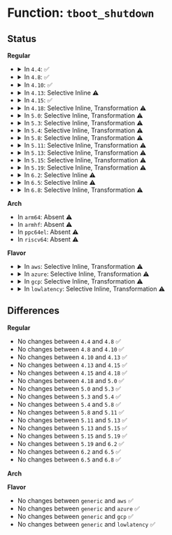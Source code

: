 # Function: <code>tboot_shutdown</code>

## Status
<b>Regular</b>
<ul>
<li>
<details>
<summary>In <code>4.4</code>: ✅</summary>

```c
void tboot_shutdown(u32 shutdown_type);
```

**Collision:** Unique Global

**Inline:** No

**Transformation:** False

**Instances:**

```
In arch/x86/kernel/tboot.c (ffffffff8103e120)
Location: arch/x86/kernel/tboot.c:222
Inline: False
Direct callers:
  - arch/x86/kernel/tboot.c:tboot_sleep
  - arch/x86/kernel/reboot.c:native_machine_power_off
  - arch/x86/kernel/reboot.c:native_machine_halt
  - arch/x86/kernel/reboot.c:native_machine_emergency_restart
  - arch/x86/kernel/smpboot.c:native_play_dead
```
**Symbols:**

```
ffffffff8103e120-ffffffff8103e24a: tboot_shutdown (STB_GLOBAL)
```
</details>
</li>
<li>
<details>
<summary>In <code>4.8</code>: ✅</summary>

```c
void tboot_shutdown(u32 shutdown_type);
```

**Collision:** Unique Global

**Inline:** No

**Transformation:** False

**Instances:**

```
In arch/x86/kernel/tboot.c (ffffffff8103df40)
Location: arch/x86/kernel/tboot.c:216
Inline: False
Direct callers:
  - arch/x86/kernel/tboot.c:tboot_sleep
  - arch/x86/kernel/reboot.c:native_machine_power_off
  - arch/x86/kernel/reboot.c:native_machine_halt
  - arch/x86/kernel/reboot.c:native_machine_emergency_restart
  - arch/x86/kernel/smpboot.c:native_play_dead
  - arch/x86/power/cpu.c:resume_play_dead
```
**Symbols:**

```
ffffffff8103df40-ffffffff8103e06d: tboot_shutdown (STB_GLOBAL)
```
</details>
</li>
<li>
<details>
<summary>In <code>4.10</code>: ✅</summary>

```c
void tboot_shutdown(u32 shutdown_type);
```

**Collision:** Unique Global

**Inline:** No

**Transformation:** False

**Instances:**

```
In arch/x86/kernel/tboot.c (ffffffff8103d7f0)
Location: arch/x86/kernel/tboot.c:216
Inline: False
Direct callers:
  - arch/x86/kernel/tboot.c:tboot_sleep
  - arch/x86/kernel/reboot.c:native_machine_power_off
  - arch/x86/kernel/reboot.c:native_machine_halt
  - arch/x86/kernel/reboot.c:native_machine_emergency_restart
  - arch/x86/kernel/smpboot.c:native_play_dead
  - arch/x86/power/cpu.c:resume_play_dead
```
**Symbols:**

```
ffffffff8103d7f0-ffffffff8103d91c: tboot_shutdown (STB_GLOBAL)
```
</details>
</li>
<li>
<details>
<summary>In <code>4.13</code>: Selective Inline ⚠️</summary>

```c
void tboot_shutdown(u32 shutdown_type);
```

**Collision:** Unique Global

**Inline:** Selective

**Transformation:** False

**Instances:**

```
In arch/x86/kernel/tboot.c (ffffffff8103b850)
Location: arch/x86/kernel/tboot.c:220
Inline: True
Direct callers:
  - arch/x86/kernel/reboot.c:native_machine_power_off
  - arch/x86/kernel/reboot.c:native_machine_halt
  - arch/x86/kernel/reboot.c:native_machine_emergency_restart
  - arch/x86/kernel/smpboot.c:native_play_dead
  - arch/x86/power/cpu.c:resume_play_dead
```
**Symbols:**

```
ffffffff8103b850-ffffffff8103b983: tboot_shutdown (STB_GLOBAL)
```
</details>
</li>
<li>
<details>
<summary>In <code>4.15</code>: ✅</summary>

```c
void tboot_shutdown(u32 shutdown_type);
```

**Collision:** Unique Global

**Inline:** No

**Transformation:** False

**Instances:**

```
In arch/x86/kernel/tboot.c (ffffffff8103e270)
Location: arch/x86/kernel/tboot.c:231
Inline: False
Direct callers:
  - arch/x86/kernel/reboot.c:native_machine_power_off
  - arch/x86/kernel/reboot.c:native_machine_halt
  - arch/x86/kernel/reboot.c:native_machine_emergency_restart
  - arch/x86/kernel/smpboot.c:native_play_dead
  - arch/x86/power/cpu.c:resume_play_dead
```
**Symbols:**

```
ffffffff8103e270-ffffffff8103e3a6: tboot_shutdown (STB_GLOBAL)
```
</details>
</li>
<li>
<details>
<summary>In <code>4.18</code>: Selective Inline, Transformation ⚠️</summary>

```c
void tboot_shutdown(u32 shutdown_type);
```

**Collision:** Unique Global

**Inline:** Selective

**Transformation:** True

**Instances:**

```
In arch/x86/kernel/tboot.c (0)
Location: arch/x86/kernel/tboot.c:231
Inline: True
Direct callers:
  - arch/x86/kernel/reboot.c:native_machine_power_off
  - arch/x86/kernel/reboot.c:native_machine_halt
  - arch/x86/kernel/reboot.c:native_machine_emergency_restart
  - arch/x86/kernel/smpboot.c:native_play_dead
  - arch/x86/power/cpu.c:resume_play_dead
```
**Symbols:**

```
ffffffff8103fb99-ffffffff8103fba5: tboot_shutdown.cold.18 (STB_LOCAL)
ffffffff8103f800-ffffffff8103f935: tboot_shutdown (STB_GLOBAL)
```
</details>
</li>
<li>
<details>
<summary>In <code>5.0</code>: Selective Inline, Transformation ⚠️</summary>

```c
void tboot_shutdown(u32 shutdown_type);
```

**Collision:** Unique Global

**Inline:** Selective

**Transformation:** True

**Instances:**

```
In arch/x86/kernel/tboot.c (ffffffff81040e2b)
Location: arch/x86/kernel/tboot.c:231
Inline: True
Direct callers:
  - arch/x86/kernel/reboot.c:native_machine_power_off
  - arch/x86/kernel/reboot.c:native_machine_halt
  - arch/x86/kernel/reboot.c:native_machine_emergency_restart
  - arch/x86/kernel/smpboot.c:native_play_dead
  - arch/x86/power/cpu.c:resume_play_dead
```
**Symbols:**

```
ffffffff81041199-ffffffff810411a5: tboot_shutdown.cold.18 (STB_LOCAL)
ffffffff81040e00-ffffffff81040f35: tboot_shutdown (STB_GLOBAL)
```
</details>
</li>
<li>
<details>
<summary>In <code>5.3</code>: Selective Inline, Transformation ⚠️</summary>

```c
void tboot_shutdown(u32 shutdown_type);
```

**Collision:** Unique Global

**Inline:** Selective

**Transformation:** True

**Instances:**

```
In arch/x86/kernel/tboot.c (ffffffff8104351b)
Location: arch/x86/kernel/tboot.c:218
Inline: True
Direct callers:
  - arch/x86/kernel/reboot.c:native_machine_power_off
  - arch/x86/kernel/reboot.c:native_machine_halt
  - arch/x86/kernel/reboot.c:native_machine_emergency_restart
  - arch/x86/kernel/smpboot.c:native_play_dead
  - arch/x86/power/cpu.c:resume_play_dead
```
**Symbols:**

```
ffffffff81043881-ffffffff8104388d: tboot_shutdown.cold (STB_LOCAL)
ffffffff810434f0-ffffffff81043625: tboot_shutdown (STB_GLOBAL)
```
</details>
</li>
<li>
<details>
<summary>In <code>5.4</code>: Selective Inline, Transformation ⚠️</summary>

```c
void tboot_shutdown(u32 shutdown_type);
```

**Collision:** Unique Global

**Inline:** Selective

**Transformation:** True

**Instances:**

```
In arch/x86/kernel/tboot.c (ffffffff81043c6b)
Location: arch/x86/kernel/tboot.c:218
Inline: True
Direct callers:
  - arch/x86/kernel/reboot.c:native_machine_power_off
  - arch/x86/kernel/reboot.c:native_machine_halt
  - arch/x86/kernel/reboot.c:native_machine_emergency_restart
  - arch/x86/kernel/smpboot.c:native_play_dead
  - arch/x86/power/cpu.c:resume_play_dead
```
**Symbols:**

```
ffffffff81043fd1-ffffffff81043fdd: tboot_shutdown.cold (STB_LOCAL)
ffffffff81043c40-ffffffff81043d75: tboot_shutdown (STB_GLOBAL)
```
</details>
</li>
<li>
<details>
<summary>In <code>5.8</code>: Selective Inline, Transformation ⚠️</summary>

```c
void tboot_shutdown(u32 shutdown_type);
```

**Collision:** Unique Global

**Inline:** Selective

**Transformation:** True

**Instances:**

```
In arch/x86/kernel/tboot.c (ffffffff810475e0)
Location: arch/x86/kernel/tboot.c:220
Inline: True
Direct callers:
  - arch/x86/kernel/reboot.c:native_machine_power_off
  - arch/x86/kernel/reboot.c:native_machine_halt
  - arch/x86/kernel/reboot.c:native_machine_emergency_restart
  - arch/x86/kernel/smpboot.c:native_play_dead
  - arch/x86/power/cpu.c:resume_play_dead
```
**Symbols:**

```
ffffffff810475e0-ffffffff8104763a: tboot_shutdown.part.0 (STB_LOCAL)
ffffffff810477e0-ffffffff8104781d: tboot_shutdown (STB_GLOBAL)
```
</details>
</li>
<li>
<details>
<summary>In <code>5.11</code>: Selective Inline, Transformation ⚠️</summary>

```c
void tboot_shutdown(u32 shutdown_type);
```

**Collision:** Unique Global

**Inline:** Selective

**Transformation:** True

**Instances:**

```
In arch/x86/kernel/tboot.c (ffffffff81046e10)
Location: arch/x86/kernel/tboot.c:221
Inline: True
Direct callers:
  - arch/x86/kernel/reboot.c:native_machine_power_off
  - arch/x86/kernel/reboot.c:native_machine_halt
  - arch/x86/kernel/reboot.c:native_machine_emergency_restart
  - arch/x86/kernel/smpboot.c:native_play_dead
  - arch/x86/power/cpu.c:resume_play_dead
```
**Symbols:**

```
ffffffff81046e10-ffffffff81046e6a: tboot_shutdown.part.0 (STB_LOCAL)
ffffffff81047010-ffffffff8104704d: tboot_shutdown (STB_GLOBAL)
```
</details>
</li>
<li>
<details>
<summary>In <code>5.13</code>: Selective Inline, Transformation ⚠️</summary>

```c
void tboot_shutdown(u32 shutdown_type);
```

**Collision:** Unique Global

**Inline:** Selective

**Transformation:** True

**Instances:**

```
In arch/x86/kernel/tboot.c (ffffffff810487c5)
Location: arch/x86/kernel/tboot.c:229
Inline: True
Direct callers:
  - arch/x86/kernel/reboot.c:native_machine_power_off
  - arch/x86/kernel/reboot.c:native_machine_halt
  - arch/x86/kernel/reboot.c:native_machine_emergency_restart
  - arch/x86/kernel/smpboot.c:native_play_dead
  - arch/x86/power/cpu.c:resume_play_dead
```
**Symbols:**

```
ffffffff81bc7252-ffffffff81bc725e: tboot_shutdown.cold (STB_LOCAL)
ffffffff81048790-ffffffff810488c9: tboot_shutdown (STB_GLOBAL)
```
</details>
</li>
<li>
<details>
<summary>In <code>5.15</code>: Selective Inline, Transformation ⚠️</summary>

```c
void tboot_shutdown(u32 shutdown_type);
```

**Collision:** Unique Global

**Inline:** Selective

**Transformation:** True

**Instances:**

```
In arch/x86/kernel/tboot.c (ffffffff8104f10e)
Location: arch/x86/kernel/tboot.c:229
Inline: True
Direct callers:
  - arch/x86/kernel/reboot.c:native_machine_power_off
  - arch/x86/kernel/reboot.c:native_machine_halt
  - arch/x86/kernel/reboot.c:native_machine_emergency_restart
  - arch/x86/kernel/smpboot.c:native_play_dead
  - arch/x86/power/cpu.c:resume_play_dead
```
**Symbols:**

```
ffffffff81c9a84a-ffffffff81c9a856: tboot_shutdown.cold (STB_LOCAL)
ffffffff8104f0d0-ffffffff8104f25c: tboot_shutdown (STB_GLOBAL)
```
</details>
</li>
<li>
<details>
<summary>In <code>5.19</code>: Selective Inline, Transformation ⚠️</summary>

```c
void tboot_shutdown(u32 shutdown_type);
```

**Collision:** Unique Global

**Inline:** Selective

**Transformation:** True

**Instances:**

```
In arch/x86/kernel/tboot.c (ffffffff8105a37e)
Location: arch/x86/kernel/tboot.c:228
Inline: True
Direct callers:
  - arch/x86/kernel/tboot.c:tboot_sleep
  - arch/x86/kernel/reboot.c:native_machine_power_off
  - arch/x86/kernel/reboot.c:native_machine_halt
  - arch/x86/kernel/reboot.c:native_machine_emergency_restart
  - arch/x86/kernel/smpboot.c:native_play_dead
  - arch/x86/power/cpu.c:resume_play_dead
```
**Symbols:**

```
ffffffff81e49ccc-ffffffff81e49cd8: tboot_shutdown.cold (STB_LOCAL)
ffffffff8105a340-ffffffff8105a4e4: tboot_shutdown (STB_GLOBAL)
```
</details>
</li>
<li>
<details>
<summary>In <code>6.2</code>: Selective Inline ⚠️</summary>

```c
void tboot_shutdown(u32 shutdown_type);
```

**Collision:** Unique Global

**Inline:** Selective

**Transformation:** False

**Instances:**

```
In arch/x86/kernel/tboot.c (ffffffff810680f0)
Location: arch/x86/kernel/tboot.c:227
Inline: True
Direct callers:
  - arch/x86/kernel/tboot.c:tboot_sleep
  - arch/x86/kernel/reboot.c:native_machine_power_off
  - arch/x86/kernel/reboot.c:native_machine_halt
  - arch/x86/kernel/reboot.c:native_machine_emergency_restart
  - arch/x86/kernel/smpboot.c:native_play_dead
  - arch/x86/power/cpu.c:resume_play_dead
```
**Symbols:**

```
ffffffff810680f0-ffffffff810682a0: tboot_shutdown (STB_GLOBAL)
```
</details>
</li>
<li>
<details>
<summary>In <code>6.5</code>: Selective Inline ⚠️</summary>

```c
void tboot_shutdown(u32 shutdown_type);
```

**Collision:** Unique Global

**Inline:** Selective

**Transformation:** False

**Instances:**

```
In arch/x86/kernel/tboot.c (ffffffff81069970)
Location: arch/x86/kernel/tboot.c:227
Inline: True
Direct callers:
  - arch/x86/kernel/tboot.c:tboot_sleep
  - arch/x86/kernel/reboot.c:native_machine_power_off
  - arch/x86/kernel/reboot.c:native_machine_halt
  - arch/x86/kernel/reboot.c:native_machine_emergency_restart
  - arch/x86/kernel/smpboot.c:native_play_dead
  - arch/x86/power/cpu.c:resume_play_dead
```
**Symbols:**

```
ffffffff81069970-ffffffff81069bbb: tboot_shutdown (STB_GLOBAL)
```
</details>
</li>
<li>
<details>
<summary>In <code>6.8</code>: Selective Inline, Transformation ⚠️</summary>

```c
void tboot_shutdown(u32 shutdown_type);
```

**Collision:** Unique Global

**Inline:** Selective

**Transformation:** True

**Instances:**

```
In arch/x86/kernel/tboot.c (ffffffff81070b40)
Location: arch/x86/kernel/tboot.c:227
Inline: True
Direct callers:
  - arch/x86/kernel/tboot.c:tboot_sleep
  - arch/x86/kernel/reboot.c:native_machine_power_off
  - arch/x86/kernel/reboot.c:native_machine_halt
  - arch/x86/kernel/reboot.c:native_machine_emergency_restart
  - arch/x86/kernel/smpboot.c:native_play_dead
  - arch/x86/power/cpu.c:resume_play_dead
```
**Symbols:**

```
ffffffff81070b40-ffffffff81070b98: tboot_shutdown.part.0 (STB_LOCAL)
ffffffff81070ea0-ffffffff81071084: tboot_shutdown (STB_GLOBAL)
```
</details>
</li>
</ul>
<b>Arch</b>
<ul>
<li>
In <code>arm64</code>: Absent ⚠️
</li>
<li>
In <code>armhf</code>: Absent ⚠️
</li>
<li>
In <code>ppc64el</code>: Absent ⚠️
</li>
<li>
In <code>riscv64</code>: Absent ⚠️
</li>
</ul>
<b>Flavor</b>
<ul>
<li>
<details>
<summary>In <code>aws</code>: Selective Inline, Transformation ⚠️</summary>

```c
void tboot_shutdown(u32 shutdown_type);
```

**Collision:** Unique Global

**Inline:** Selective

**Transformation:** True

**Instances:**

```
In arch/x86/kernel/tboot.c (ffffffff81043deb)
Location: arch/x86/kernel/tboot.c:218
Inline: True
Direct callers:
  - arch/x86/kernel/reboot.c:native_machine_power_off
  - arch/x86/kernel/reboot.c:native_machine_halt
  - arch/x86/kernel/reboot.c:native_machine_emergency_restart
  - arch/x86/kernel/smpboot.c:native_play_dead
  - arch/x86/power/cpu.c:resume_play_dead
```
**Symbols:**

```
ffffffff81044151-ffffffff8104415d: tboot_shutdown.cold (STB_LOCAL)
ffffffff81043dc0-ffffffff81043ef5: tboot_shutdown (STB_GLOBAL)
```
</details>
</li>
<li>
<details>
<summary>In <code>azure</code>: Selective Inline, Transformation ⚠️</summary>

```c
void tboot_shutdown(u32 shutdown_type);
```

**Collision:** Unique Global

**Inline:** Selective

**Transformation:** True

**Instances:**

```
In arch/x86/kernel/tboot.c (ffffffff8103341b)
Location: arch/x86/kernel/tboot.c:218
Inline: True
Direct callers:
  - arch/x86/kernel/reboot.c:native_machine_power_off
  - arch/x86/kernel/reboot.c:native_machine_halt
  - arch/x86/kernel/reboot.c:native_machine_emergency_restart
  - arch/x86/kernel/smpboot.c:native_play_dead
  - arch/x86/power/cpu.c:resume_play_dead
```
**Symbols:**

```
ffffffff81033771-ffffffff8103377d: tboot_shutdown.cold (STB_LOCAL)
ffffffff810333f0-ffffffff81033520: tboot_shutdown (STB_GLOBAL)
```
</details>
</li>
<li>
<details>
<summary>In <code>gcp</code>: Selective Inline, Transformation ⚠️</summary>

```c
void tboot_shutdown(u32 shutdown_type);
```

**Collision:** Unique Global

**Inline:** Selective

**Transformation:** True

**Instances:**

```
In arch/x86/kernel/tboot.c (ffffffff81043c2b)
Location: arch/x86/kernel/tboot.c:218
Inline: True
Direct callers:
  - arch/x86/kernel/reboot.c:native_machine_power_off
  - arch/x86/kernel/reboot.c:native_machine_halt
  - arch/x86/kernel/reboot.c:native_machine_emergency_restart
  - arch/x86/kernel/smpboot.c:native_play_dead
  - arch/x86/power/cpu.c:resume_play_dead
```
**Symbols:**

```
ffffffff81043f91-ffffffff81043f9d: tboot_shutdown.cold (STB_LOCAL)
ffffffff81043c00-ffffffff81043d35: tboot_shutdown (STB_GLOBAL)
```
</details>
</li>
<li>
<details>
<summary>In <code>lowlatency</code>: Selective Inline, Transformation ⚠️</summary>

```c
void tboot_shutdown(u32 shutdown_type);
```

**Collision:** Unique Global

**Inline:** Selective

**Transformation:** True

**Instances:**

```
In arch/x86/kernel/tboot.c (ffffffff8104502b)
Location: arch/x86/kernel/tboot.c:218
Inline: True
Direct callers:
  - arch/x86/kernel/reboot.c:native_machine_power_off
  - arch/x86/kernel/reboot.c:native_machine_halt
  - arch/x86/kernel/reboot.c:native_machine_emergency_restart
  - arch/x86/kernel/smpboot.c:native_play_dead
  - arch/x86/power/cpu.c:resume_play_dead
```
**Symbols:**

```
ffffffff81045391-ffffffff8104539d: tboot_shutdown.cold (STB_LOCAL)
ffffffff81045000-ffffffff81045135: tboot_shutdown (STB_GLOBAL)
```
</details>
</li>
</ul>

## Differences
<b>Regular</b>
<ul>
<li>
No changes between <code>4.4</code> and <code>4.8</code> ✅
</li>
<li>
No changes between <code>4.8</code> and <code>4.10</code> ✅
</li>
<li>
No changes between <code>4.10</code> and <code>4.13</code> ✅
</li>
<li>
No changes between <code>4.13</code> and <code>4.15</code> ✅
</li>
<li>
No changes between <code>4.15</code> and <code>4.18</code> ✅
</li>
<li>
No changes between <code>4.18</code> and <code>5.0</code> ✅
</li>
<li>
No changes between <code>5.0</code> and <code>5.3</code> ✅
</li>
<li>
No changes between <code>5.3</code> and <code>5.4</code> ✅
</li>
<li>
No changes between <code>5.4</code> and <code>5.8</code> ✅
</li>
<li>
No changes between <code>5.8</code> and <code>5.11</code> ✅
</li>
<li>
No changes between <code>5.11</code> and <code>5.13</code> ✅
</li>
<li>
No changes between <code>5.13</code> and <code>5.15</code> ✅
</li>
<li>
No changes between <code>5.15</code> and <code>5.19</code> ✅
</li>
<li>
No changes between <code>5.19</code> and <code>6.2</code> ✅
</li>
<li>
No changes between <code>6.2</code> and <code>6.5</code> ✅
</li>
<li>
No changes between <code>6.5</code> and <code>6.8</code> ✅
</li>
</ul>
<b>Arch</b>
<ul>
</ul>
<b>Flavor</b>
<ul>
<li>
No changes between <code>generic</code> and <code>aws</code> ✅
</li>
<li>
No changes between <code>generic</code> and <code>azure</code> ✅
</li>
<li>
No changes between <code>generic</code> and <code>gcp</code> ✅
</li>
<li>
No changes between <code>generic</code> and <code>lowlatency</code> ✅
</li>
</ul>
